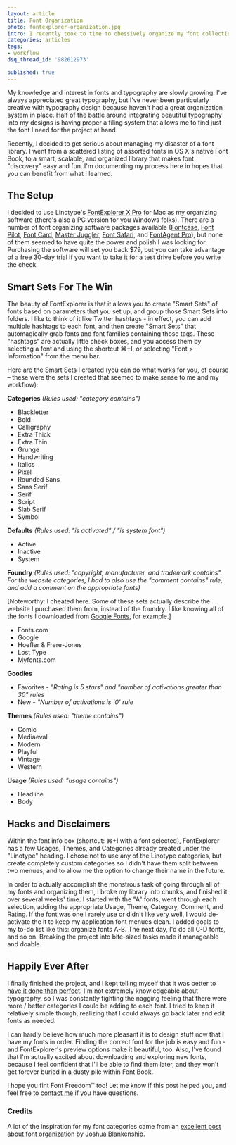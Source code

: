 ```yaml
---
layout: article
title: Font Organization
photo: fontexplorer-organization.jpg
intro: I recently took to time to obessively organize my font collection. If you love great fonts, and you love organizing stuff, this one's for you.
categories: articles
tags:
- workflow
dsq_thread_id: '982612973'

published: true
---
```


My knowledge and interest in fonts and typography are slowly growing. I've always appreciated great typography, but I've never been particularly creative with typography design because haven't had a great organization system in place. Half of the battle around integrating beautiful typography into my designs is having proper a filing system that allows me to find just the font I need for the project at hand.

Recently, I decided to get serious about managing my disaster of a font library. I went from a scattered listing of assorted fonts in OS X's native Font Book, to a smart, scalable, and organized library that makes font "discovery" easy and fun. I'm documenting my process here in hopes that you can benefit from what I learned.

## The Setup

I decided to use Linotype's <a href="http://www.fontexplorerx.com/">FontExplorer X Pro</a> for Mac as my organizing software (there's also a PC version for you Windows folks). There are a number of font organizing software packages available (<a href="http://www.bohemiancoding.com/fontcase/">Fontcase</a>, <a href="http://www.qweas.com/download/graphics/font_tools/font_pilot.htm">Font Pilot</a>, <a href="http://www.unsanity.com/haxies/fontcard">Font Card</a>, <a href="http://www.alsoft.com/masterjuggler/">Master Juggler</a>, <a href="http://dreystone.com/fontsafari.php">Font Safari</a>, and <a href="http://www.insidersoftware.com/FA_pro_osx.php">FontAgent Pro</a>), but none of them seemed to have quite the power and polish I was looking for. Purchasing the software will set you back $79, but you can take advantage of a free 30-day trial if you want to take it for a test drive before you write the check.

## Smart Sets For The Win

The beauty of FontExplorer is that it allows you to create "Smart Sets" of fonts based on parameters that you set up, and group those Smart Sets into folders. I like to think of it like Twitter hashtags - in effect, you can add multiple hashtags to each font, and then create "Smart Sets" that automagically grab fonts and font families containing those tags. These "hashtags" are actually little check boxes, and you access them by selecting a font and using the shortcut ⌘+I, or selecting "Font > Information" from the menu bar.

Here are the Smart Sets I created (you can do what works for you, of course – these were the sets I created that seemed to make sense to me and my workflow):

**Categories** *(Rules used: "category contains")*

* Blackletter
* Bold
* Calligraphy
* Extra Thick
* Extra Thin
* Grunge
* Handwriting
* Italics
* Pixel
* Rounded Sans
* Sans Serif
* Serif
* Script
* Slab Serif
* Symbol

**Defaults** *(Rules used: "is activated" / "is system font")*

* Active
* Inactive
* System

**Foundry** *(Rules used: "copyright, manufacturer, and trademark contains". For the website categories, I had to also use the "comment contains" rule, and add a comment on the appropriate fonts)*

[Noteworthy: I cheated here. Some of these sets actually describe the website I purchased them from, instead of the foundry. I like knowing all of the fonts I downloaded from <a href="http://www.google.com/webfonts">Google Fonts</a>, for example.]


* Fonts.com
* Google
* Hoefler & Frere-Jones
* Lost Type
* Myfonts.com

**Goodies**

* Favorites - *"Rating is 5 stars" and "number of activations greater than 30" rules*
* New - *"Number of activations is '0' rule*

**Themes** *(Rules used: "theme contains")*

* Comic
* Mediaeval
* Modern
* Playful
* Vintage
* Western

**Usage** *(Rules used: "usage contains")*

* Headline
* Body

## Hacks and Disclaimers

Within the font info box (shortcut: ⌘+I with a font selected), FontExplorer has a few Usages, Themes, and Categories already created under the "Linotype" heading. I chose not to use any of the Linotype categories, but create completely custom categories so I didn't have them split between two menues, and to allow me the option to change their name in the future.

In order to actually accomplish the monstrous task of going through all of my fonts and organizing them, I broke my library into chunks, and finished it over several weeks' time. I started with the "A" fonts, went through each selection, adding the appropriate Usage, Theme, Category, Comment, and Rating. If the font was one I rarely use or didn't like very well, I would de-activate the it to keep my application font menues clean. I added goals to my to-do list like this: organize fonts A-B. The next day, I'd do all C-D fonts, and so on. Breaking the project into bite-sized tasks made it manageable and doable.

## Happily Ever After

I finally finished the project, and I kept telling myself that it was better to <a href="/articles/young-hungry-designer">have it done than perfect</a>. I'm not extremely knowledgeable about typography, so I was constantly fighting the nagging feeling that there were more / better categories I could be adding to each font. I tried to keep it relatively simple though, realizing that I could always go back later and edit fonts as needed.

I can hardly believe how much more pleasant it is to design stuff now that I have my fonts in order. Finding the correct font for the job is easy and fun - and FontExplorer's preview options make it beautiful, too. Also, I've found that I'm actually excited about downloading and exploring new fonts, because I feel confident that I'll be able to find them later, and they won't get forever buried in a dusty pile within Font Book.

I hope you fint Font Freedom™ too! Let me know if this post helped you, and feel free to <a href="/about">contact me</a> if you have questions.

### Credits

A lot of the inspiration for my font categories came from an <a href="http://joshuablankenship.com/blog/2008/08/22/ways-to-organize-and-manage-your-fonts/">excellent post about font organization</a> by <a href="http://joshuablankenship.com/">Joshua Blankenship</a>.
